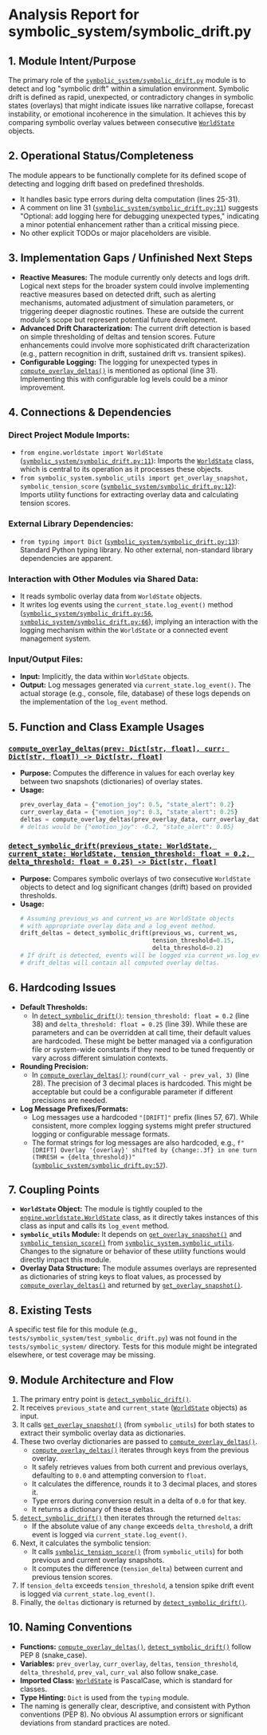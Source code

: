 # Analysis Report for symbolic_system/symbolic_drift.py

## 1. Module Intent/Purpose

The primary role of the [`symbolic_system/symbolic_drift.py`](symbolic_system/symbolic_drift.py:1) module is to detect and log "symbolic drift" within a simulation environment. Symbolic drift is defined as rapid, unexpected, or contradictory changes in symbolic states (overlays) that might indicate issues like narrative collapse, forecast instability, or emotional incoherence in the simulation. It achieves this by comparing symbolic overlay values between consecutive [`WorldState`](simulation_engine/worldstate.py:0) objects.

## 2. Operational Status/Completeness

The module appears to be functionally complete for its defined scope of detecting and logging drift based on predefined thresholds.
- It handles basic type errors during delta computation (lines 25-31).
- A comment on line 31 ([`symbolic_system/symbolic_drift.py:31`](symbolic_system/symbolic_drift.py:31)) suggests "Optional: add logging here for debugging unexpected types," indicating a minor potential enhancement rather than a critical missing piece.
- No other explicit TODOs or major placeholders are visible.

## 3. Implementation Gaps / Unfinished Next Steps

- **Reactive Measures:** The module currently only detects and logs drift. Logical next steps for the broader system could involve implementing reactive measures based on detected drift, such as alerting mechanisms, automated adjustment of simulation parameters, or triggering deeper diagnostic routines. These are outside the current module's scope but represent potential future development.
- **Advanced Drift Characterization:** The current drift detection is based on simple thresholding of deltas and tension scores. Future enhancements could involve more sophisticated drift characterization (e.g., pattern recognition in drift, sustained drift vs. transient spikes).
- **Configurable Logging:** The logging for unexpected types in [`compute_overlay_deltas()`](symbolic_system/symbolic_drift.py:16) is mentioned as optional (line 31). Implementing this with configurable log levels could be a minor improvement.

## 4. Connections & Dependencies

### Direct Project Module Imports:
-   `from engine.worldstate import WorldState` ([`symbolic_system/symbolic_drift.py:11`](symbolic_system/symbolic_drift.py:11)): Imports the [`WorldState`](simulation_engine/worldstate.py:0) class, which is central to its operation as it processes these objects.
-   `from symbolic_system.symbolic_utils import get_overlay_snapshot, symbolic_tension_score` ([`symbolic_system/symbolic_drift.py:12`](symbolic_system/symbolic_drift.py:12)): Imports utility functions for extracting overlay data and calculating tension scores.

### External Library Dependencies:
-   `from typing import Dict` ([`symbolic_system/symbolic_drift.py:13`](symbolic_system/symbolic_drift.py:13)): Standard Python typing library. No other external, non-standard library dependencies are apparent.

### Interaction with Other Modules via Shared Data:
-   It reads symbolic overlay data from `WorldState` objects.
-   It writes log events using the `current_state.log_event()` method ([`symbolic_system/symbolic_drift.py:56`](symbolic_system/symbolic_drift.py:56), [`symbolic_system/symbolic_drift.py:66`](symbolic_system/symbolic_drift.py:66)), implying an interaction with the logging mechanism within the `WorldState` or a connected event management system.

### Input/Output Files:
-   **Input:** Implicitly, the data within `WorldState` objects.
-   **Output:** Log messages generated via `current_state.log_event()`. The actual storage (e.g., console, file, database) of these logs depends on the implementation of the `log_event` method.

## 5. Function and Class Example Usages

### [`compute_overlay_deltas(prev: Dict[str, float], curr: Dict[str, float]) -> Dict[str, float]`](symbolic_system/symbolic_drift.py:16)
-   **Purpose:** Computes the difference in values for each overlay key between two snapshots (dictionaries) of overlay states.
-   **Usage:**
    ```python
    prev_overlay_data = {"emotion_joy": 0.5, "state_alert": 0.2}
    curr_overlay_data = {"emotion_joy": 0.3, "state_alert": 0.25}
    deltas = compute_overlay_deltas(prev_overlay_data, curr_overlay_data)
    # deltas would be {"emotion_joy": -0.2, "state_alert": 0.05}
    ```

### [`detect_symbolic_drift(previous_state: WorldState, current_state: WorldState, tension_threshold: float = 0.2, delta_threshold: float = 0.25) -> Dict[str, float]`](symbolic_system/symbolic_drift.py:35)
-   **Purpose:** Compares symbolic overlays of two consecutive `WorldState` objects to detect and log significant changes (drift) based on provided thresholds.
-   **Usage:**
    ```python
    # Assuming previous_ws and current_ws are WorldState objects
    # with appropriate overlay data and a log_event method.
    drift_deltas = detect_symbolic_drift(previous_ws, current_ws, 
                                         tension_threshold=0.15, 
                                         delta_threshold=0.2)
    # If drift is detected, events will be logged via current_ws.log_event()
    # drift_deltas will contain all computed overlay deltas.
    ```

## 6. Hardcoding Issues

-   **Default Thresholds:**
    -   In [`detect_symbolic_drift()`](symbolic_system/symbolic_drift.py:35): `tension_threshold: float = 0.2` (line 38) and `delta_threshold: float = 0.25` (line 39). While these are parameters and can be overridden at call time, their default values are hardcoded. These might be better managed via a configuration file or system-wide constants if they need to be tuned frequently or vary across different simulation contexts.
-   **Rounding Precision:**
    -   In [`compute_overlay_deltas()`](symbolic_system/symbolic_drift.py:16): `round(curr_val - prev_val, 3)` (line 28). The precision of 3 decimal places is hardcoded. This might be acceptable but could be a configurable parameter if different precisions are needed.
-   **Log Message Prefixes/Formats:**
    -   Log messages use a hardcoded `"[DRIFT]"` prefix (lines 57, 67). While consistent, more complex logging systems might prefer structured logging or configurable message formats.
    -   The format strings for log messages are also hardcoded, e.g., `f"[DRIFT] Overlay '{overlay}' shifted by {change:.3f} in one turn (THRESH = {delta_threshold})"` ([`symbolic_system/symbolic_drift.py:57`](symbolic_system/symbolic_drift.py:57)).

## 7. Coupling Points

-   **`WorldState` Object:** The module is tightly coupled to the [`engine.worldstate.WorldState`](simulation_engine/worldstate.py:0) class, as it directly takes instances of this class as input and calls its `log_event` method.
-   **`symbolic_utils` Module:** It depends on [`get_overlay_snapshot()`](symbolic_system/symbolic_utils.py:0) and [`symbolic_tension_score()`](symbolic_system/symbolic_utils.py:0) from [`symbolic_system.symbolic_utils`](symbolic_system/symbolic_utils.py:0). Changes to the signature or behavior of these utility functions would directly impact this module.
-   **Overlay Data Structure:** The module assumes overlays are represented as dictionaries of string keys to float values, as processed by [`compute_overlay_deltas()`](symbolic_system/symbolic_drift.py:16) and returned by [`get_overlay_snapshot()`](symbolic_system/symbolic_utils.py:0).

## 8. Existing Tests

A specific test file for this module (e.g., `tests/symbolic_system/test_symbolic_drift.py`) was not found in the `tests/symbolic_system/` directory. Tests for this module might be integrated elsewhere, or test coverage may be missing.

## 9. Module Architecture and Flow

1.  The primary entry point is [`detect_symbolic_drift()`](symbolic_system/symbolic_drift.py:35).
2.  It receives `previous_state` and `current_state` ([`WorldState`](simulation_engine/worldstate.py:0) objects) as input.
3.  It calls [`get_overlay_snapshot()`](symbolic_system/symbolic_utils.py:0) (from `symbolic_utils`) for both states to extract their symbolic overlay data as dictionaries.
4.  These two overlay dictionaries are passed to [`compute_overlay_deltas()`](symbolic_system/symbolic_drift.py:16).
    *   [`compute_overlay_deltas()`](symbolic_system/symbolic_drift.py:16) iterates through keys from the previous overlay.
    *   It safely retrieves values from both current and previous overlays, defaulting to `0.0` and attempting conversion to `float`.
    *   It calculates the difference, rounds it to 3 decimal places, and stores it.
    *   Type errors during conversion result in a delta of `0.0` for that key.
    *   It returns a dictionary of these deltas.
5.  [`detect_symbolic_drift()`](symbolic_system/symbolic_drift.py:35) then iterates through the returned `deltas`:
    *   If the absolute value of any `change` exceeds `delta_threshold`, a drift event is logged via `current_state.log_event()`.
6.  Next, it calculates the symbolic tension:
    *   It calls [`symbolic_tension_score()`](symbolic_system/symbolic_utils.py:0) (from `symbolic_utils`) for both previous and current overlay snapshots.
    *   It computes the difference (`tension_delta`) between current and previous tension scores.
7.  If `tension_delta` exceeds `tension_threshold`, a tension spike drift event is logged via `current_state.log_event()`.
8.  Finally, the `deltas` dictionary is returned by [`detect_symbolic_drift()`](symbolic_system/symbolic_drift.py:35).

## 10. Naming Conventions

-   **Functions:** [`compute_overlay_deltas()`](symbolic_system/symbolic_drift.py:16), [`detect_symbolic_drift()`](symbolic_system/symbolic_drift.py:35) follow PEP 8 (snake_case).
-   **Variables:** `prev_overlay`, `curr_overlay`, `deltas`, `tension_threshold`, `delta_threshold`, `prev_val`, `curr_val` also follow snake_case.
-   **Imported Class:** [`WorldState`](simulation_engine/worldstate.py:0) is PascalCase, which is standard for classes.
-   **Type Hinting:** `Dict` is used from the `typing` module.
-   The naming is generally clear, descriptive, and consistent with Python conventions (PEP 8). No obvious AI assumption errors or significant deviations from standard practices are noted.